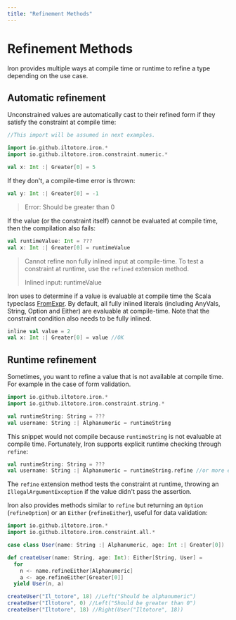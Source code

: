 ```yaml
---
title: "Refinement Methods"
---
```


# Refinement Methods

Iron provides multiple ways at compile time or runtime to refine a type depending on the use case.

## Automatic refinement

Unconstrained values are automatically cast to their refined form if they satisfy the constraint at compile time:

```scala
//This import will be assumed in next examples.

import io.github.iltotore.iron.*
import io.github.iltotore.iron.constraint.numeric.*

val x: Int :| Greater[0] = 5
```

If they don't, a compile-time error is thrown:

```scala
val y: Int :| Greater[0] = -1
```

> Error: Should be greater than 0

If the value (or the constraint itself) cannot be evaluated at compile time, then the compilation also fails:

```scala
val runtimeValue: Int = ???
val x: Int :| Greater[0] = runtimeValue
```

> Cannot refine non fully inlined input at compile-time.
> To test a constraint at runtime, use the `refined` extension method.
>
> Inlined input: runtimeValue

Iron uses to determine if a value is evaluable at compile time the Scala
typeclass [FromExpr](https://scala-lang.org/api/3.2.0/scala/quoted/FromExpr.html).
By default, all fully inlined literals (including AnyVals, String, Option and Either) are evaluable at compile-time.
Note that the constraint condition also needs to be fully inlined.

```scala
inline val value = 2
val x: Int :| Greater[0] = value //OK
```

## Runtime refinement

Sometimes, you want to refine a value that is not available at compile time. For example in the case of form validation.

```scala
import io.github.iltotore.iron.*
import io.github.iltotore.iron.constraint.string.*

val runtimeString: String = ???
val username: String :| Alphanumeric = runtimeString
```

This snippet would not compile because `runtimeString` is not evaluable at compile time.
Fortunately, Iron supports explicit runtime checking through `refine`:

```scala
val runtimeString: String = ???
val username: String :| Alphanumeric = runtimeString.refine //or more explicitly, refine[LowerCase].
```

The `refine` extension method tests the constraint at runtime, throwing an `IllegalArgumentException` if the value
didn't pass
the assertion.

Iron also provides methods similar to `refine` but returning an `Option` (`refineOption`) or
an `Either` (`refineEither`), useful for data validation:

```scala
import io.github.iltotore.iron.*
import io.github.iltotore.iron.constraint.all.*

case class User(name: String :| Alphanumeric, age: Int :| Greater[0])

def createUser(name: String, age: Int): Either[String, User] =
  for
    n <- name.refineEither[Alphanumeric]
    a <- age.refineEither[Greater[0]]
  yield User(n, a)

createUser("Il_totore", 18) //Left("Should be alphanumeric")
createUser("Iltotore", 0) //Left("Should be greater than 0")
createUser("Iltotore", 18) //Right(User("Iltotore", 18))
```
